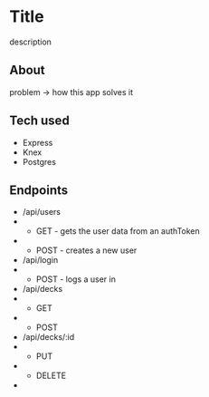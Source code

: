 # Title

description

## About

problem -> how this app solves it

## Tech used

- Express
- Knex
- Postgres

## Endpoints

- /api/users
- - GET - gets the user data from an authToken
- - POST - creates a new user
- /api/login
- - POST - logs a user in
- /api/decks
- - GET
- - POST
- /api/decks/:id
- - PUT
- - DELETE
-
